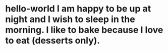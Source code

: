 # hello-world  I am happy to be up at night and I wish to sleep in the morning.  I like to bake because I love to eat (desserts only).

